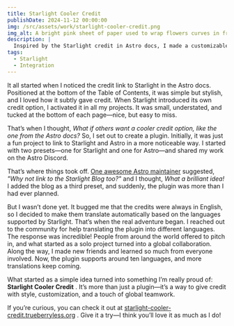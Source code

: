 ```yaml
---
title: Starlight Cooler Credit
publishDate: 2024-11-12 00:00:00
img: /src/assets/work/starlight-cooler-credit.png
img_alt: A bright pink sheet of paper used to wrap flowers curves in front of rich blue background
description: |
  Inspired by the Starlight credit in Astro docs, I made a customizable plugin that links to Starlight, Astro, and the Starlight Blog, with multilingual support.
tags:
  - Starlight
  - Integration
---
```


It all started when I noticed the credit link to Starlight in the Astro docs. Positioned at the bottom of the Table of Contents, it was simple but stylish, and I loved how it subtly gave credit. When Starlight introduced its own credit option, I activated it in all my projects. It was small, understated, and tucked at the bottom of each page—nice, but easy to miss.

That’s when I thought, *What if others want a cooler credit option, like the one from the Astro docs?* So, I set out to create a plugin. Initially, it was just a fun project to link to Starlight and Astro in a more noticeable way. I started with two presets—one for Starlight and one for Astro—and shared my work on the Astro Discord.

That’s where things took off. [One awesome Astro maintainer](https://www.rainsberger.ca/) suggested, *"Why not link to the Starlight Blog too?"* and I thought, *What a brilliant idea!* I added the blog as a third preset, and suddenly, the plugin was more than I had ever planned.

But I wasn’t done yet. It bugged me that the credits were always in English, so I decided to make them translate automatically based on the languages supported by Starlight. That’s when the real adventure began. I reached out to the community for help translating the plugin into different languages. The response was incredible! People from around the world offered to pitch in, and what started as a solo project turned into a global collaboration. Along the way, I made new friends and learned so much from everyone involved. Now, the plugin supports around ten languages, and more translations keep coming.

What started as a simple idea turned into something I’m really proud of: **Starlight Cooler Credit** . It’s more than just a plugin—it’s a way to give credit with style, customization, and a touch of global teamwork.

If you’re curious, you can check it out at [starlight-cooler-credit.trueberryless.org](https://starlight-cooler-credit.trueberryless.org/) . Give it a try—I think you’ll love it as much as I do!